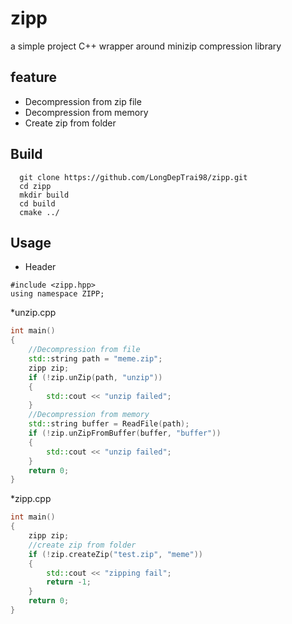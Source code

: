 # zipp
a simple project C++ wrapper around minizip compression library
## feature 
* Decompression from zip file
* Decompression from memory
* Create zip from folder
## Build
```
  git clone https://github.com/LongDepTrai98/zipp.git
  cd zipp
  mkdir build
  cd build
  cmake ../
```
## Usage
* Header
```
#include <zipp.hpp>
using namespace ZIPP; 
```
*unzip.cpp
``` C++
int main()
{
	//Decompression from file 
	std::string path = "meme.zip";
	zipp zip; 
	if (!zip.unZip(path, "unzip"))
	{
		std::cout << "unzip failed"; 
	}
	//Decompression from memory 
	std::string buffer = ReadFile(path); 
	if (!zip.unZipFromBuffer(buffer, "buffer"))
	{
		std::cout << "unzip failed"; 
	}
	return 0; 
}
```
*zipp.cpp
``` C++
int main()
{
	zipp zip;
	//create zip from folder
	if (!zip.createZip("test.zip", "meme"))
	{
		std::cout << "zipping fail"; 
		return -1; 
	}
	return 0; 
}
```
